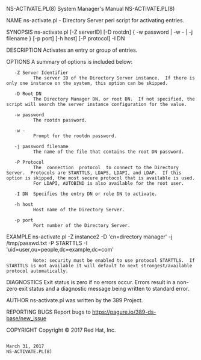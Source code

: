 NS-ACTIVATE.PL(8)                                                                          System Manager's Manual                                                                          NS-ACTIVATE.PL(8)



NAME
       ns-activate.pl - Directory Server perl script for activating entries.

SYNOPSIS
       ns-activate.pl [-Z serverID] [-D rootdn] { -w password | -w - | -j filename } [-p port] [-h host] [-P protocol] -I DN

DESCRIPTION
       Activates an entry or group of entries.

OPTIONS
       A summary of options is included below:

       -Z Server Identifier
              The server ID of the Directory Server instance.  If there is only one instance on the system, this option can be skipped.

       -D Root DN
              The Directory Manager DN, or root DN.  If not specified, the script will search the server instance configuration for the value.

       -w password
              The rootdn password.

       -w -
              Prompt for the rootdn password.

       -j password filename
              The name of the file that contains the root DN password.

       -P Protocol
              The  connection  protocol  to connect to the Directory Server.  Protocols are STARTTLS, LDAPS, LDAPI, and LDAP.  If this option is skipped, the most secure protocol that is available is used.
              For LDAPI, AUTOBIND is also available for the root user.

       -I DN  Specifies the entry DN or role DN to activate.

       -h host
              Host name of the Directory Server.

       -p port
              Port number of the Directory Server.

EXAMPLE
       ns-activate.pl -Z instance2 -D 'cn=directory manager' -j /tmp/passwd.txt -P STARTTLS -I 'uid=user,ou=people,dc=example,dc=com'

              Note: security must be enabled to use protocol STARTTLS.  If STARTTLS is not available it will default to next strongest/available protocol automatically.


DIAGNOSTICS
       Exit status is zero if no errors occur.  Errors result in a non-zero exit status and a diagnostic message being written to standard error.

AUTHOR
       ns-activate.pl was written by the 389 Project.

REPORTING BUGS
       Report bugs to https://pagure.io/389-ds-base/new_issue

COPYRIGHT
       Copyright © 2017 Red Hat, Inc.



                                                                                                March 31, 2017                                                                              NS-ACTIVATE.PL(8)
